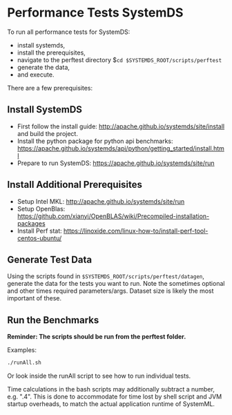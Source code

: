 <!--
{% comment %}
Licensed to the Apache Software Foundation (ASF) under one or more
contributor license agreements.  See the NOTICE file distributed with
this work for additional information regarding copyright ownership.
The ASF licenses this file to you under the Apache License, Version 2.0
(the "License"); you may not use this file except in compliance with
the License.  You may obtain a copy of the License at

http://www.apache.org/licenses/LICENSE-2.0

Unless required by applicable law or agreed to in writing, software
distributed under the License is distributed on an "AS IS" BASIS,
WITHOUT WARRANTIES OR CONDITIONS OF ANY KIND, either express or implied.
See the License for the specific language governing permissions and
limitations under the License.
{% end comment %}
-->

# Performance Tests SystemDS

To run all performance tests for SystemDS:
 * install systemds,
 * install the prerequisites,
 * navigate to the perftest directory $`cd $SYSTEMDS_ROOT/scripts/perftest` 
 * generate the data,
 * and execute.

There are a few prerequisites:

## Install SystemDS

- First follow the install guide: <http://apache.github.io/systemds/site/install> and build the project.
- Install the python package for python api benchmarks: <https://apache.github.io/systemds/api/python/getting_started/install.html>
- Prepare to run SystemDS: <https://apache.github.io/systemds/site/run>

## Install Additional Prerequisites
- Setup Intel MKL: <http://apache.github.io/systemds/site/run>
- Setup OpenBlas: <https://github.com/xianyi/OpenBLAS/wiki/Precompiled-installation-packages>
- Install Perf stat: <https://linoxide.com/linux-how-to/install-perf-tool-centos-ubuntu/>

## Generate Test Data

Using the scripts found in `$SYSTEMDS_ROOT/scripts/perftest/datagen`, generate the data for the tests you want to run. Note the sometimes optional and other times required parameters/args. Dataset size is likely the most important of these.

## Run the Benchmarks

**Reminder: The scripts should be run from the perftest folder.**

Examples:

```bash
./runAll.sh
```

Or look inside the runAll script to see how to run individual tests.

Time calculations in the bash scripts may additionally subtract a number, e.g. ".4".
This is done to accommodate for time lost by shell script and JVM startup overheads, to match the actual application runtime of SystemML.
